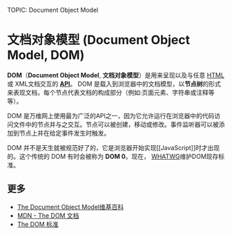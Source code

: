 TOPIC: Document Object Model

# 文档对象模型 (Document Object Model, DOM)

**DOM**（**Document Object Model**, **文档对象模型**）是用来呈现以及与任意
[HTML](/zh-hans/glossary/HyperText_Markup_Language) 或 XML文档交互的 **[API](/zh-hans/glossary/Application_Programming_Interface)**。
DOM 是载入到浏览器中的文档模型，以**节点树**的形式来表现文档，每个节点代表文档的构成部分（例如:页面元素、字符串或注释等等）。

DOM 是万维网上使用最为广泛的API之一，因为它允许运行在浏览器中的代码访问文件中的节点并与之交互。节点可以被创建，移动或修改。事件监听器可以被添加到节点上并在给定事件发生时触发。

DOM 并不是天生就被规范好了的，它是浏览器开始实现[[JavaScript]]时才出现的。这个传统的 DOM 有时会被称为 **DOM 0**。现在， [WHATWG](/zh-hans/glossary/Web_Hypertext_Application_Technology_Working_Group)维护DOM现存标准。

## 更多

- [The Document Object Model维基百科](https://en.wikipedia.org/wiki/Document_Object_Model)
- [MDN - The DOM 文档](https://wiki.developer.mozilla.org/en-US/docs/DOM)
- [The DOM 标准](https://dom.spec.whatwg.org/)
